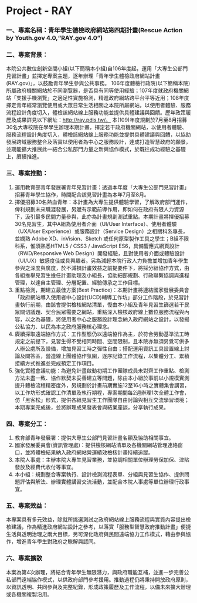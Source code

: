 # Project - RAY

### 一、專案名稱：青年學生體檢政府網站第四期計畫(Rescue Action by Youth.gov 4.0,“RAY.gov 4.0”)

### 二、專案背景：
本院公共數位創新空間小組(以下簡稱本小組)自106年度起，運用「大專生公部門見習計畫」並擇定專案主題，逐年辦理「青年學生體檢政府網站計畫(RAY.gov)」，以鼓勵青年學生參與公共事務。
106年度體檢行政院(以下簡稱本院)所屬政府機關網站於不同瀏覽器，是否具有同等使用經驗；107年度就政府機關網站「支援手機瀏覽」之適足性實施檢測，精進政府網站跨平台平等近用；108年度擇定青年經常瀏覽使用或大眾日常生活相關之本院所屬網站，以使用者體驗、服務流程設計角度切入，體檢該網站線上服務功能並提供具體建議與回饋。歷年政策履歷及成果詳見以下網址：http://ray.pdis.tw/。
本(109)年度規劃於7月至8月招募30名大專校院在學學生辦理本期計畫，擇定若干政府機關網站，以使用者體驗、服務流程設計角度切入，體檢該網站線上服務功能並提供具體建議與回饋，以協助發展跨域服務整合及落實以使用者為中心之服務設計，達成打造智慧政府的願景，並期能擴大推展此一結合公私部門力量之新興協作模式，於既往成功經驗之基礎上，賡續推進。


### 三、專案推動：
1.    運用教育部青年發展署青年見習計畫：透過本年度「大專生公部門見習計畫」招募青年學生協作，時間配合該見習計畫為本年7月至8月。
2.    擇優招募30名熱血青年：本計畫為大專生提供體驗學習，了解政府部門運作，俾利規劃未來職涯發展，另賦有示範前導作用，即如何在政府有限人力資源下，汲引最多民間力量參與，此亦為計畫規劃測試重點。本期計畫將擇優招募30名見習生，其中A組為使用者介面（UI/User Interface）、使用者體驗（UX/User Experience）或服務設計（Service Design）之相關科系專長，並嫻熟 Adobe XD、inVision、Sketch 或任何原型製作工具之學生；B組不限科系，惟須熟悉HTML5 / CSS3 / JavaScript ES6，具備響應式網頁設計（RWD/Responsive Web Design）開發經驗，且對使用者介面或體驗設計（UI/UX）敏感度佳或具興趣者。另為減輕本院行政人力負擔並增加青年學生參與之深度與廣度，於不減損計畫效益之前提要件下，將採分組協作方式，由各組推舉見習生擔任計畫助理及小組長，協助細部規劃、行政聯繫協調與進程管理，以達自主管理、分層配置、經驗傳承之工作目標。
3.    重點檢測，期建立最佳方案(Best Practice)：本期計畫將連結國家發展委員會「政府網站導入使用者中心設計(UCD)輔導工作坊」部分工作階段，於見習計畫執行前期，由該會提供檢核網站清單，復由本小組及青年見習生篩選若干民眾關切議題、契合民眾需要之網站，重點深入檢核政府線上數位服務流程與內容，以之為基礎，將使用者中心之服務設計理念納入政府網站之設計，以發揚公私協力、以民為本之政府服務核心理念。
4.    賡續採取遠端協作方式：工作型態仍以遠端協作為主，於符合勞動基準法工時規定之前提下，見習生得不受相同時間、空間限制，且本院亦無須另覓可供多人辦公處所及設備，增加見習工時之彈性自由；搭配運用資訊工具設置線上討論及問答區，營造線上團體協作氛圍，逐序記錄工作流程，以集體分工、累積接續方式推進並完成預定工作項目。
5.    強化實體會議功能：為避免計畫啟動初期工作團隊成員未對齊工作重點、檢測方法未盡一致、協作默契未妥善建立等問題，除由本小組於事前以小規模實測提升體檢流程精密度外，另規劃於計畫前期實施12至16小時之實體集會講習，以工作坊形式確認工作清單及執行期程，專案期間每2週辦理1次全體工作會，仿「黑客松」形式，提供各組見習生工作團隊自由討論與相互交流學習環境；本期專案完成後，並將辦理成果發表會與結業座談，分享執行成果。

### 四、專案分工：
1.    教育部青年發展署：提供大專生公部門見習計畫名額及協助相關事宜。
2.    國家發展委員會(資訊管理處)：提供檢核網站清單及各機關網站管理連絡窗口，並將體檢結果納入政府網站營運績效檢核計畫持續追蹤。
3.    本院人事處：主辦本院大專生見習業務，並協調相關單位辦理勞保加保、津貼發放及經費代收付等事宜。
4.    本小組：規劃整合專案執行、設計檢測流程表單、分組與見習生協作、提供問題評估與解法、辦理實體講習交流活動，並配合本院人事處等單位辦理行政事宜。

### 五、專案效益：
本專案具有多元效益，除就所挑選測試之政府網站線上服務流程與實質內容提出檢核建議，作為精進政府網站設計之參考，以落實「服務型智慧政府推動計畫」便捷生活與透明治理之兩大目標，另可深化政府與民間遠端協力工作模式，藉由參與協
作，增進青年學生對政府之瞭解與認同。

### 六、專案擴散
本案為第4次辦理，將結合青年學生無限潛力，與政府職能互補，並進一步完善公私部門遠端協作模式，以供政府部門參考援用。推動過程仍將秉持開放政府原則，以資訊透明、共同參與及完整紀錄，形成政策履歷及工作流程，以備未來擴大辦理或各機關複製沿用。
